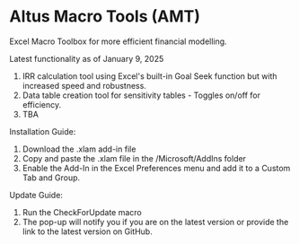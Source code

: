 # Altus Macro Tools (AMT)
Excel Macro Toolbox for more efficient financial modelling.

Latest functionality as of January 9, 2025

1. IRR calculation tool using Excel's built-in Goal Seek function but with increased speed and robustness.
2. Data table creation tool for sensitivity tables - Toggles on/off for efficiency.
3. TBA

Installation Guide:
1. Download the .xlam add-in file
2. Copy and paste the .xlam file in the /Microsoft/AddIns folder
3. Enable the Add-In in the Excel Preferences menu and add it to a Custom Tab and Group.

Update Guide:
1. Run the CheckForUpdate macro
2. The pop-up will notify you if you are on the latest version or provide the link to the latest version on GitHub.
